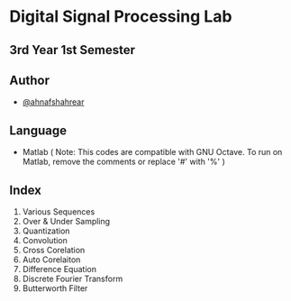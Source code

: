# Digital Signal Processing Lab 
## 3rd Year 1st Semester

## Author
- [@ahnafshahrear](https://github.com/ahnafshahrear)

## Language
- Matlab ( Note: This codes are compatible with GNU Octave. To run on Matlab, remove the comments or replace '#' with '%' )

## Index
1. Various Sequences
2. Over & Under Sampling
3. Quantization
4. Convolution
5. Cross Corelation
6. Auto Corelaiton
7. Difference Equation
8. Discrete Fourier Transform
9. Butterworth Filter
